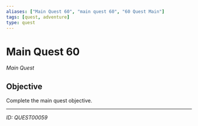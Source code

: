 ```yaml
---
aliases: ["Main Quest 60", "main quest 60", "60 Quest Main"]
tags: [quest, adventure]
type: quest
---
```


# Main Quest 60

*Main Quest*

## Objective
Complete the main quest objective.

---
*ID: QUEST00059*